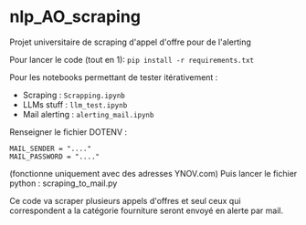 # nlp_AO_scraping
Projet universitaire de scraping d'appel d'offre pour de l'alerting

Pour lancer le code (tout en 1): 
```pip install -r requirements.txt```  

Pour les notebooks permettant de tester itérativement : 
* Scraping : ```Scrapping.ipynb```
* LLMs stuff : ```llm_test.ipynb```
* Mail alerting : ```alerting_mail.ipynb```

Renseigner le fichier DOTENV : 
```.env
MAIL_SENDER = "...."
MAIL_PASSWORD = "...."
```
(fonctionne uniquement avec des adresses YNOV.com)
Puis lancer le fichier python : scraping_to_mail.py

Ce code va scraper plusieurs appels d'offres et seul ceux qui correspondent a la catégorie fourniture seront envoyé en alerte par mail.




